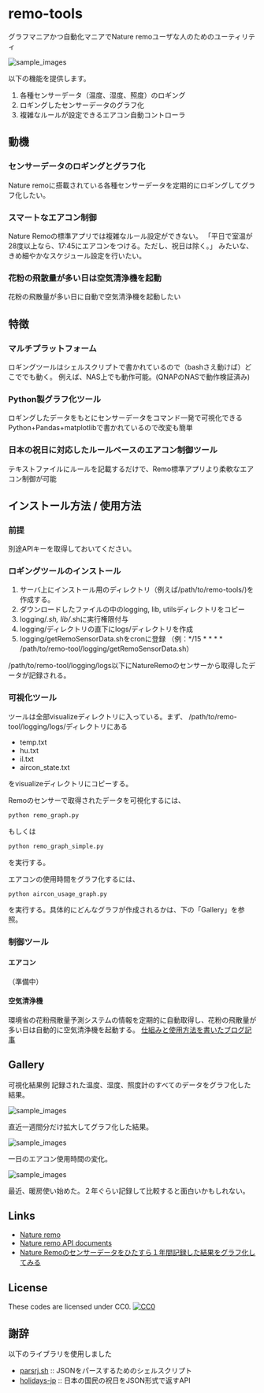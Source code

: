 # remo-tools
 グラフマニアかつ自動化マニアでNature remoユーザな人のためのユーティリティ

![sample_images](https://github.com/mixsoda/remo-tools/blob/master/images/visualize_sensor_data_all.png?raw=true "sample")


以下の機能を提供します。
1. 各種センサーデータ（温度、湿度、照度）のロギング
2. ロギングしたセンサーデータのグラフ化
3. 複雑なルールが設定できるエアコン自動コントローラ

## 動機
### センサーデータのロギングとグラフ化
Nature remoに搭載されている各種センサーデータを定期的にロギングしてグラフ化したい。

### スマートなエアコン制御
Nature Remoの標準アプリでは複雑なルール設定ができない。
「平日で室温が28度以上なら、17:45にエアコンをつける。ただし、祝日は除く。」
みたいな、きめ細やかなスケジュール設定を行いたい。

### 花粉の飛散量が多い日は空気清浄機を起動
花粉の飛散量が多い日に自動で空気清浄機を起動したい

## 特徴
### マルチプラットフォーム
ロギングツールはシェルスクリプトで書かれているので（bashさえ動けば）どこででも動く。
例えば、NAS上でも動作可能。(QNAPのNASで動作検証済み)

### Python製グラフ化ツール
ロギングしたデータをもとにセンサーデータをコマンド一発で可視化できる
Python+Pandas+matplotlibで書かれているので改変も簡単

### 日本の祝日に対応したルールベースのエアコン制御ツール
テキストファイルにルールを記載するだけで、Remo標準アプリより柔軟なエアコン制御が可能

## インストール方法 / 使用方法
### 前提
別途APIキーを取得しておいてください。

### ロギングツールのインストール
1. サーバ上にインストール用のディレクトリ（例えば/path/to/remo-tools/)を作成する。
2. ダウンロードしたファイルの中のlogging, lib, utilsディレクトリをコピー
3. logging/*.sh, lib/*.shに実行権限付与
4. logging/ディレクトリの直下にlogs/ディレクトリを作成
5. logging/getRemoSensorData.shをcronに登録
（例：*/15 * * * * /path/to/remo-tool/logging/getRemoSensorData.sh）

/path/to/remo-tool/logging/logs以下にNatureRemoのセンサーから取得したデータが記録される。

### 可視化ツール
ツールは全部visualizeディレクトリに入っている。まず、
/path/to/remo-tool/logging/logs/ディレクトリにある
- temp.txt
- hu.txt
- il.txt
- aircon_state.txt

をvisualizeディレクトリにコピーする。

Remoのセンサーで取得されたデータを可視化するには、
```sh
python remo_graph.py
```
もしくは
```sh
python remo_graph_simple.py
```

を実行する。

エアコンの使用時間をグラフ化するには、
```sh
python aircon_usage_graph.py
```
を実行する。具体的にどんなグラフが作成されるかは、下の「Gallery」を参照。


### 制御ツール
#### エアコン
（準備中）

#### 空気清浄機
環境省の花粉飛散量予測システムの情報を定期的に自動取得し、花粉の飛散量が多い日は自動的に空気清浄機を起動する。
[仕組みと使用方法を書いたブログ記事](https://zlog.hateblo.jp/entry/2019/03/19/nature-remo-aircleaner)

## Gallery
可視化結果例
記録された温度、湿度、照度計のすべてのデータをグラフ化した結果。

![sample_images](https://github.com/mixsoda/remo-tools/blob/master/images/visualize_sensor_data_all.png?raw=true "sample")

直近一週間分だけ拡大してグラフ化した結果。

![sample_images](https://github.com/mixsoda/remo-tools/blob/master/images/visualize_sensor_data_week.png?raw=true "sample")

一日のエアコン使用時間の変化。

![sample_images](https://github.com/mixsoda/remo-tools/blob/master/images/air-con_optime.png?raw=true "sample")

最近、暖房使い始めた。２年ぐらい記録して比較すると面白いかもしれない。

## Links
- [Nature remo](https://nature.global/)
- [Nature remo API documents](https://developer.nature.global/)
- [Nature Remoのセンサーデータをひたすら１年間記録した結果をグラフ化してみる](https://zlog.hateblo.jp/entry/2018/11/08/200000)

## License
These codes are licensed under CC0.
[![CC0](http://i.creativecommons.org/p/zero/1.0/88x31.png "CC0")](http://creativecommons.org/publicdomain/zero/1.0/deed.ja)

## 謝辞
以下のライブラリを使用しました
- [parsrj.sh](https://github.com/ShellShoccar-jpn/Parsrs) :: JSONをパースするためのシェルスクリプト
- [holidays-jp](https://github.com/holidays-jp) :: 日本の国民の祝日をJSON形式で返すAPI